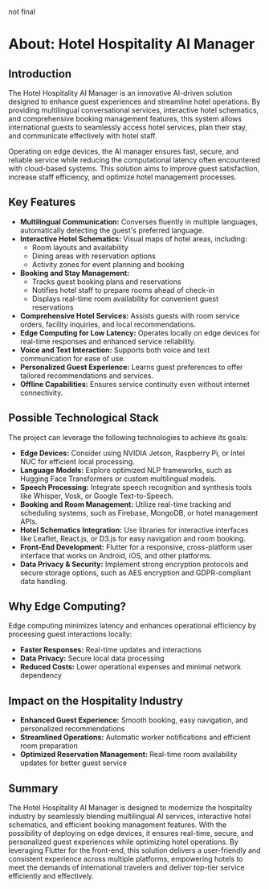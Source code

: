 not final

# **About: Hotel Hospitality AI Manager**

## **Introduction**

The Hotel Hospitality AI Manager is an innovative AI-driven solution designed to enhance guest experiences and streamline hotel operations. By providing multilingual conversational services, interactive hotel schematics, and comprehensive booking management features, this system allows international guests to seamlessly access hotel services, plan their stay, and communicate effectively with hotel staff.

Operating on edge devices, the AI manager ensures fast, secure, and reliable service while reducing the computational latency often encountered with cloud-based systems. This solution aims to improve guest satisfaction, increase staff efficiency, and optimize hotel management processes.

## **Key Features**

- **Multilingual Communication:** Converses fluently in multiple languages, automatically detecting the guest's preferred language.
- **Interactive Hotel Schematics:** Visual maps of hotel areas, including:
  - Room layouts and availability
  - Dining areas with reservation options
  - Activity zones for event planning and booking
- **Booking and Stay Management:**
  - Tracks guest booking plans and reservations
  - Notifies hotel staff to prepare rooms ahead of check-in
  - Displays real-time room availability for convenient guest reservations
- **Comprehensive Hotel Services:** Assists guests with room service orders, facility inquiries, and local recommendations.
- **Edge Computing for Low Latency:** Operates locally on edge devices for real-time responses and enhanced service reliability.
- **Voice and Text Interaction:** Supports both voice and text communication for ease of use.
- **Personalized Guest Experience:** Learns guest preferences to offer tailored recommendations and services.
- **Offline Capabilities:** Ensures service continuity even without internet connectivity.

## **Possible Technological Stack**

The project can leverage the following technologies to achieve its goals:

- **Edge Devices:** Consider using NVIDIA Jetson, Raspberry Pi, or Intel NUC for efficient local processing.
- **Language Models:** Explore optimized NLP frameworks, such as Hugging Face Transformers or custom multilingual models.
- **Speech Processing:** Integrate speech recognition and synthesis tools like Whisper, Vosk, or Google Text-to-Speech.
- **Booking and Room Management:** Utilize real-time tracking and scheduling systems, such as Firebase, MongoDB, or hotel management APIs.
- **Hotel Schematics Integration:** Use libraries for interactive interfaces like Leaflet, React.js, or D3.js for easy navigation and room booking.
- **Front-End Development:** Flutter for a responsive, cross-platform user interface that works on Android, iOS, and other platforms.
- **Data Privacy & Security:** Implement strong encryption protocols and secure storage options, such as AES encryption and GDPR-compliant data handling.

## **Why Edge Computing?**

Edge computing minimizes latency and enhances operational efficiency by processing guest interactions locally:

- **Faster Responses:** Real-time updates and interactions
- **Data Privacy:** Secure local data processing
- **Reduced Costs:** Lower operational expenses and minimal network dependency

## **Impact on the Hospitality Industry**

- **Enhanced Guest Experience:** Smooth booking, easy navigation, and personalized recommendations
- **Streamlined Operations:** Automatic worker notifications and efficient room preparation
- **Optimized Reservation Management:** Real-time room availability updates for better guest service

## **Summary**

The Hotel Hospitality AI Manager is designed to modernize the hospitality industry by seamlessly blending multilingual AI services, interactive hotel schematics, and efficient booking management features. With the possibility of deploying on edge devices, it ensures real-time, secure, and personalized guest experiences while optimizing hotel operations. By leveraging Flutter for the front-end, this solution delivers a user-friendly and consistent experience across multiple platforms, empowering hotels to meet the demands of international travelers and deliver top-tier service efficiently and effectively.
